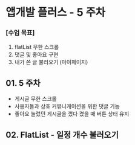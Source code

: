 # 앱개발 플러스 - 5 주차

### [수업 목표]

1. flatList 무한 스크롤
2. 댓글 및 좋아요 구현
3. 내가 쓴 글 불러오기 (마이페이지)

## 01. 5 주차

- 게시글 무한 스크롤
- 사용자들과 상호 커뮤니케이션을 위한 댓글 기능
- 좋아요 눌렀던 게시글을 껐다 켰을 때 버튼 상태 유지

## 02. FlatList - 일정 개수 불러오기
